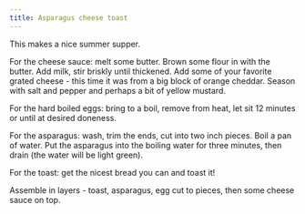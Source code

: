 ```yaml
---
title: Asparagus cheese toast
---
```

This makes a nice summer supper.

For the cheese sauce: melt some butter. Brown some
flour in with the butter. Add milk, stir briskly until
thickened. Add some of your favorite grated cheese -
this time it was from a big block of orange cheddar.
Season with salt and pepper and perhaps a bit of
yellow mustard.

For the hard boiled eggs: bring to a boil, remove
from heat, let sit 12 minutes or until at desired
doneness.

For the asparagus: wash, trim the ends, cut into two
inch pieces. Boil a pan of water. Put the asparagus
into the boiling water for three minutes, then drain
(the water will be light green).

For the toast: get the nicest bread you can and toast it!

Assemble in layers - toast, asparagus, egg cut to pieces,
then some cheese sauce on top.
